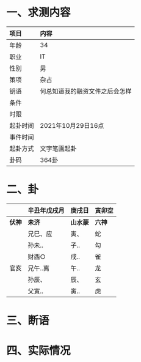 # 一、求测内容
|项目|内容|
|:-|:-|
|年龄|34|
|职业|IT|
|性别|男|
|策项|杂占|
|钥语|何总知道我的融资文件之后会怎样|
|条件||
|时限||
|起卦时间|2021年10月29日16点|
|事件时间||
|起卦方式|文字笔画起卦|
|卦码|364卦|

# 二、卦
||辛丑年戊戌月|庚戌日|寅卯空|
|:-|:-|:-|:-|
|**伏神**|**未济**|**山水蒙**|**六神**|
||兄巳、应|寅、|蛇|
||孙未..|子..|勾|
||财酉○|戌..|雀|
|官亥|兄午..离|午..|龙|
||孙辰、|辰、|玄|
||父寅..|寅..|虎|


# 三、断语

# 四、实际情况